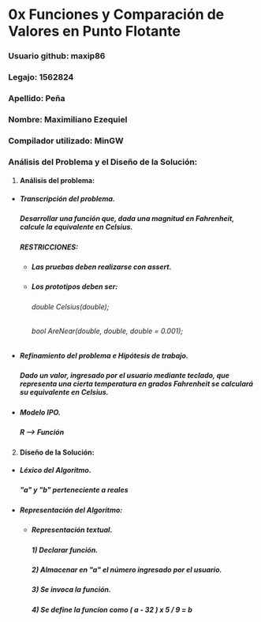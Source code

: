 # 0x Funciones y Comparación de Valores en Punto Flotante

### Usuario github: maxip86
### Legajo: 1562824
### Apellido: Peña
### Nombre: Maximiliano Ezequiel
### Compilador utilizado: MinGW

### Análisis del Problema y el Diseño de la Solución:
1. #### Análisis del problema:
  - ##### Transcripción del problema. 
    ##### *Desarrollar una función que, dada una magnitud en Fahrenheit, calcule la equivalente en Celsius.*
    ##### *RESTRICCIONES:*
    - ##### *Las pruebas deben realizarse con assert.*
    - ##### *Los prototipos deben ser:*
      ###### *double Celsius(double);*
      ###### *bool AreNear(double, double, double = 0.001);*


  - ##### Refinamiento del problema e Hipótesis de trabajo. 
      ##### *Dado un valor, ingresado por el usuario mediante teclado, que representa una cierta temperatura en grados Fahrenheit se calculará su equivalente en Celsius.*
      

  - ##### Modelo IPO. 
    ##### *R --> Función*

2. #### Diseño de la Solución:
  - ##### Léxico del Algoritmo. 
    ##### *"a" y "b" perteneciente a reales*

  
  - ##### Representación del Algoritmo:
    
    - ##### Representación textual. 
      ##### *1) Declarar función.*
      ##### *2) Almacenar en "a" el número ingresado por el usuario.*
      ##### *3) Se invoca la función.*
      ##### *4) Se define la funcíon como ( a - 32 ) x 5 / 9 = b*
